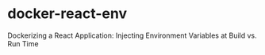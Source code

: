 # docker-react-env
Dockerizing a React Application: Injecting Environment Variables at Build vs. Run Time
